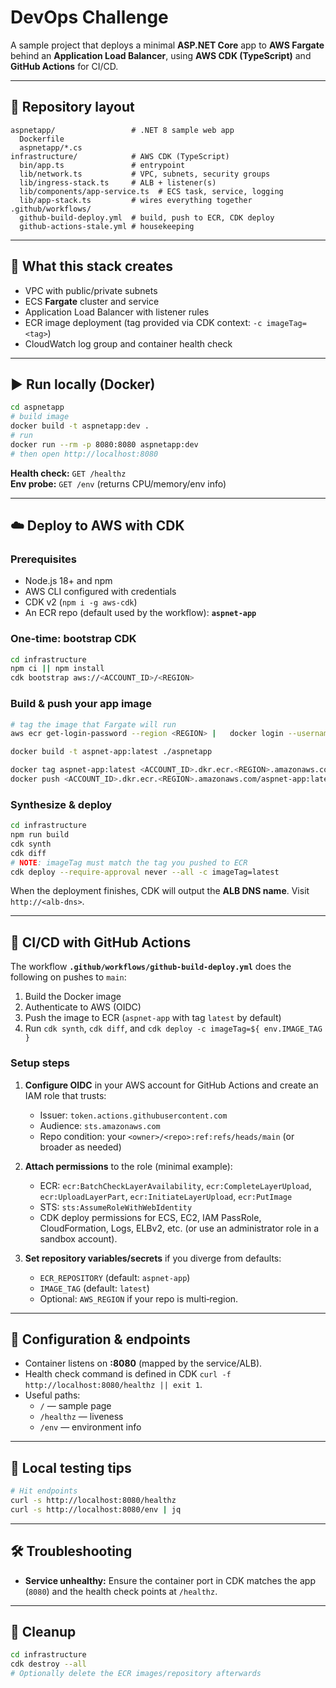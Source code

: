 # DevOps Challenge

A sample project that deploys a minimal **ASP.NET Core** app to **AWS Fargate** behind an **Application Load Balancer**, using **AWS CDK (TypeScript)** and **GitHub Actions** for CI/CD.

---

## 🧱 Repository layout

```
aspnetapp/                 # .NET 8 sample web app
  Dockerfile
  aspnetapp/*.cs
infrastructure/            # AWS CDK (TypeScript)
  bin/app.ts               # entrypoint
  lib/network.ts           # VPC, subnets, security groups
  lib/ingress-stack.ts     # ALB + listener(s)
  lib/components/app-service.ts  # ECS task, service, logging
  lib/app-stack.ts         # wires everything together
.github/workflows/
  github-build-deploy.yml  # build, push to ECR, CDK deploy
  github-actions-stale.yml # housekeeping
```

---

## 🔎 What this stack creates

- VPC with public/private subnets
- ECS **Fargate** cluster and service
- Application Load Balancer with listener rules
- ECR image deployment (tag provided via CDK context: `-c imageTag=<tag>`)
- CloudWatch log group and container health check

---

## ▶️ Run locally (Docker)

```bash
cd aspnetapp
# build image
docker build -t aspnetapp:dev .
# run
docker run --rm -p 8080:8080 aspnetapp:dev
# then open http://localhost:8080
```

**Health check:** `GET /healthz`  
**Env probe:** `GET /env` (returns CPU/memory/env info)

---

## ☁️ Deploy to AWS with CDK

### Prerequisites
- Node.js 18+ and npm
- AWS CLI configured with credentials
- CDK v2 (`npm i -g aws-cdk`)
- An ECR repo (default used by the workflow): **`aspnet-app`**

### One‑time: bootstrap CDK
```bash
cd infrastructure
npm ci || npm install
cdk bootstrap aws://<ACCOUNT_ID>/<REGION>
```

### Build & push your app image
```bash
# tag the image that Fargate will run
aws ecr get-login-password --region <REGION> |   docker login --username AWS --password-stdin <ACCOUNT_ID>.dkr.ecr.<REGION>.amazonaws.com

docker build -t aspnet-app:latest ./aspnetapp

docker tag aspnet-app:latest <ACCOUNT_ID>.dkr.ecr.<REGION>.amazonaws.com/aspnet-app:latest
docker push <ACCOUNT_ID>.dkr.ecr.<REGION>.amazonaws.com/aspnet-app:latest
```

### Synthesize & deploy
```bash
cd infrastructure
npm run build
cdk synth
cdk diff
# NOTE: imageTag must match the tag you pushed to ECR
cdk deploy --require-approval never --all -c imageTag=latest
```

When the deployment finishes, CDK will output the **ALB DNS name**. Visit `http://<alb-dns>`.

---

## 🤖 CI/CD with GitHub Actions

The workflow **`.github/workflows/github-build-deploy.yml`** does the following on pushes to `main`:

1. Build the Docker image
2. Authenticate to AWS (OIDC)
3. Push the image to ECR (`aspnet-app` with tag `latest` by default)
4. Run `cdk synth`, `cdk diff`, and `cdk deploy -c imageTag=${ env.IMAGE_TAG }`

### Setup steps

1. **Configure OIDC** in your AWS account for GitHub Actions and create an IAM role that trusts:
   - Issuer: `token.actions.githubusercontent.com`
   - Audience: `sts.amazonaws.com`
   - Repo condition: your `<owner>/<repo>:ref:refs/heads/main` (or broader as needed)

2. **Attach permissions** to the role (minimal example):
   - ECR: `ecr:BatchCheckLayerAvailability`, `ecr:CompleteLayerUpload`, `ecr:UploadLayerPart`, `ecr:InitiateLayerUpload`, `ecr:PutImage`
   - STS: `sts:AssumeRoleWithWebIdentity`
   - CDK deploy permissions for ECS, EC2, IAM PassRole, CloudFormation, Logs, ELBv2, etc. (or use an administrator role in a sandbox account).

3. **Set repository variables/secrets** if you diverge from defaults:
   - `ECR_REPOSITORY` (default: `aspnet-app`)
   - `IMAGE_TAG` (default: `latest`)
   - Optional: `AWS_REGION` if your repo is multi‑region.

---

## 🔧 Configuration & endpoints

- Container listens on **:8080** (mapped by the service/ALB).
- Health check command is defined in CDK `curl -f http://localhost:8080/healthz || exit 1`.
- Useful paths:
  - `/` — sample page
  - `/healthz` — liveness
  - `/env` — environment info

---

## 🧪 Local testing tips

```bash
# Hit endpoints
curl -s http://localhost:8080/healthz
curl -s http://localhost:8080/env | jq
```

---

## 🛠 Troubleshooting

- **Service unhealthy:** Ensure the container port in CDK matches the app (`8080`) and the health check points at `/healthz`.

---

## 🧹 Cleanup

```bash
cd infrastructure
cdk destroy --all
# Optionally delete the ECR images/repository afterwards
```

